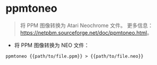 # ppmtoneo

> 将 PPM 图像转换为 Atari Neochrome 文件。
> 更多信息：<https://netpbm.sourceforge.net/doc/ppmtoneo.html>。

- 将 PPM 图像转换为 NEO 文件：

`ppmtoneo {{path/to/file.ppm}} > {{path/to/file.neo}}`